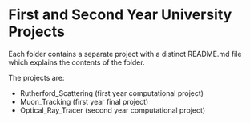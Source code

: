 # First and Second Year University Projects

Each folder contains a separate project with a distinct README.md file which explains the contents of the folder.

The projects are:

* Rutherford_Scattering (first year computational project)
* Muon_Tracking (first year final project)
* Optical_Ray_Tracer (second year computational project)
